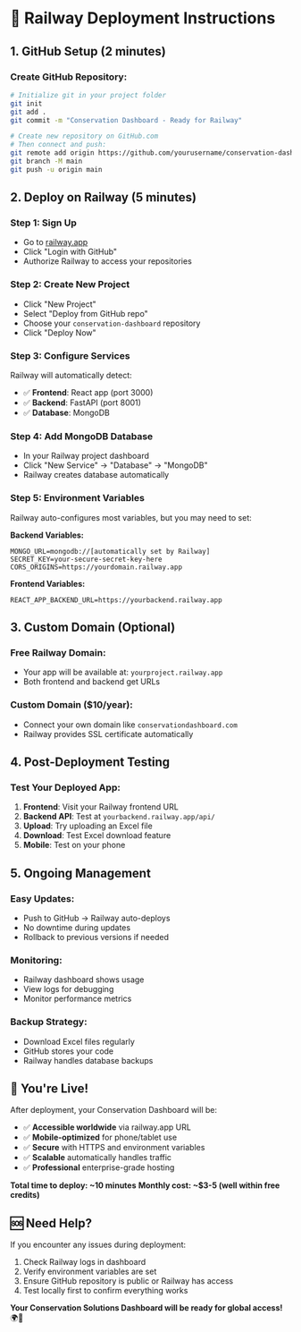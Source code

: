 # 🚀 Railway Deployment Instructions

## 1. GitHub Setup (2 minutes)

### Create GitHub Repository:
```bash
# Initialize git in your project folder
git init
git add .
git commit -m "Conservation Dashboard - Ready for Railway"

# Create new repository on GitHub.com
# Then connect and push:
git remote add origin https://github.com/yourusername/conservation-dashboard.git
git branch -M main
git push -u origin main
```

## 2. Deploy on Railway (5 minutes)

### Step 1: Sign Up
- Go to [railway.app](https://railway.app)
- Click "Login with GitHub" 
- Authorize Railway to access your repositories

### Step 2: Create New Project
- Click "New Project"
- Select "Deploy from GitHub repo"
- Choose your `conservation-dashboard` repository
- Click "Deploy Now"

### Step 3: Configure Services
Railway will automatically detect:
- ✅ **Frontend**: React app (port 3000)
- ✅ **Backend**: FastAPI (port 8001) 
- ✅ **Database**: MongoDB

### Step 4: Add MongoDB Database
- In your Railway project dashboard
- Click "New Service" → "Database" → "MongoDB"
- Railway creates database automatically

### Step 5: Environment Variables
Railway auto-configures most variables, but you may need to set:

**Backend Variables:**
```
MONGO_URL=mongodb://[automatically set by Railway]
SECRET_KEY=your-secure-secret-key-here
CORS_ORIGINS=https://yourdomain.railway.app
```

**Frontend Variables:**
```
REACT_APP_BACKEND_URL=https://yourbackend.railway.app
```

## 3. Custom Domain (Optional)

### Free Railway Domain:
- Your app will be available at: `yourproject.railway.app`
- Both frontend and backend get URLs

### Custom Domain ($10/year):
- Connect your own domain like `conservationdashboard.com`
- Railway provides SSL certificate automatically

## 4. Post-Deployment Testing

### Test Your Deployed App:
1. **Frontend**: Visit your Railway frontend URL
2. **Backend API**: Test at `yourbackend.railway.app/api/`
3. **Upload**: Try uploading an Excel file
4. **Download**: Test Excel download feature
5. **Mobile**: Test on your phone

## 5. Ongoing Management

### Easy Updates:
- Push to GitHub → Railway auto-deploys
- No downtime during updates
- Rollback to previous versions if needed

### Monitoring:
- Railway dashboard shows usage
- View logs for debugging
- Monitor performance metrics

### Backup Strategy:
- Download Excel files regularly
- GitHub stores your code
- Railway handles database backups

## 🎉 You're Live!

After deployment, your Conservation Dashboard will be:
- ✅ **Accessible worldwide** via railway.app URL
- ✅ **Mobile-optimized** for phone/tablet use
- ✅ **Secure** with HTTPS and environment variables
- ✅ **Scalable** automatically handles traffic
- ✅ **Professional** enterprise-grade hosting

**Total time to deploy: ~10 minutes**
**Monthly cost: ~$3-5 (well within free credits)**

## 🆘 Need Help?

If you encounter any issues during deployment:
1. Check Railway logs in dashboard
2. Verify environment variables are set
3. Ensure GitHub repository is public or Railway has access
4. Test locally first to confirm everything works

**Your Conservation Solutions Dashboard will be ready for global access!** 🌍🐘
